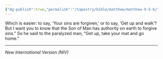 ```yaml
---
{"dg-publish":true,"permalink":"/tapestry/bible/matthew/matthew-9-5-6/","title":"Matthew 9:5–6","hide":true,"tags":["bible-verse","bible-verse"],"dgHomeLink":true,"dgShowLocalGraph":true,"dgEnableSearch":true}
---
```



Which is easier: to say, ‘Your sins are forgiven,’ or to say, ‘Get up and walk’?  But I want you to know that the Son of Man has authority on earth to forgive sins.” So he said to the paralyzed man, “Get up, take your mat and go home.”

---
*New International Version (NIV)*
